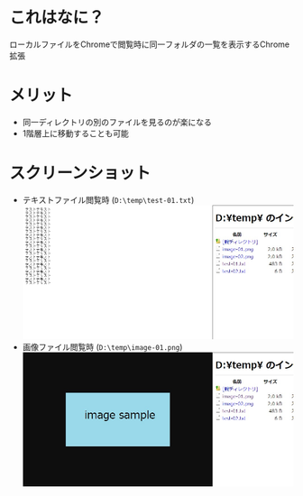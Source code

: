 # これはなに？
ローカルファイルをChromeで閲覧時に同一フォルダの一覧を表示するChrome拡張

# メリット
* 同一ディレクトリの別のファイルを見るのが楽になる
* 1階層上に移動することも可能

# スクリーンショット
* テキストファイル閲覧時 (`D:\temp\test-01.txt`)
	![テキストファイルを開いた時のスクリーンショット](image/01.jpg "テキストファイル閲覧時")
* 画像ファイル閲覧時 (`D:\temp\image-01.png`)
	![画像ファイル閲覧時のスクリーンショット](image/02.jpg "画像ファイル閲覧時")
